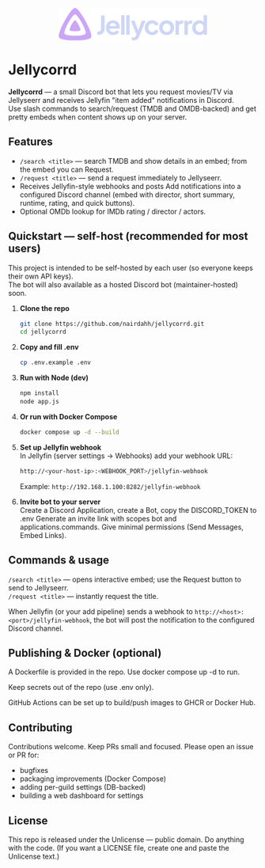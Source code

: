 <p align="center">
  <img src="./assets/logo-text.png" alt="Jellycorrd logo-text"/>
</p>

# Jellycorrd

**Jellycorrd** — a small Discord bot that lets you request movies/TV via Jellyseerr and receives Jellyfin "item added" notifications in Discord.  
Use slash commands to search/request (TMDB and OMDB-backed) and get pretty embeds when content shows up on your server.

## Features

- `/search <title>` — search TMDB and show details in an embed; from the embed you can Request.
- `/request <title>` — send a request immediately to Jellyseerr.
- Receives Jellyfin-style webhooks and posts Add notifications into a configured Discord channel (embed with director, short summary, runtime, rating, and quick buttons).
- Optional OMDb lookup for IMDb rating / director / actors.

## Quickstart — self-host (recommended for most users)

This project is intended to be self-hosted by each user (so everyone keeps their own API keys).  
The bot will also available as a hosted Discord bot (maintainer-hosted) soon.

1. **Clone the repo**

   ```bash
   git clone https://github.com/nairdahh/jellycorrd.git
   cd jellycorrd
   ```

2. **Copy and fill .env**

   ```bash
   cp .env.example .env
   ```

3. **Run with Node (dev)**
   ```bash
   npm install
   node app.js
   ```
4. **Or run with Docker Compose**
   ```bash
   docker compose up -d --build
   ```
5. **Set up Jellyfin webhook**  
   In Jellyfin (server settings → Webhooks) add your webhook URL:

   ```bash
   http://<your-host-ip>:<WEBHOOK_PORT>/jellyfin-webhook

   ```

   Example: `http://192.168.1.100:8282/jellyfin-webhook`

6. **Invite bot to your server**  
   Create a Discord Application, create a Bot, copy the DISCORD_TOKEN to .env
   Generate an invite link with scopes bot and applications.commands. Give minimal permissions (Send Messages, Embed Links).

## Commands & usage

`/search <title>` — opens interactive embed; use the Request button to send to Jellyseerr.  
`/request <title>` — instantly request the title.

When Jellyfin (or your add pipeline) sends a webhook to `http://<host>:<port>/jellyfin-webhook`, the bot will post the notification to the configured Discord channel.

## Publishing & Docker (optional)

A Dockerfile is provided in the repo. Use docker compose up -d to run.

Keep secrets out of the repo (use .env only).

GitHub Actions can be set up to build/push images to GHCR or Docker Hub.

## Contributing

Contributions welcome. Keep PRs small and focused. Please open an issue or PR for:

- bugfixes
- packaging improvements (Docker Compose)
- adding per-guild settings (DB-backed)
- building a web dashboard for settings

## License

This repo is released under the Unlicense — public domain. Do anything with the code.
(If you want a LICENSE file, create one and paste the Unlicense text.)
